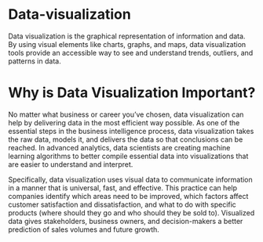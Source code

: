 # Data-visualization


Data visualization is the graphical representation of information and data. By using visual elements like charts, graphs, and maps, data visualization tools provide an accessible way to see and understand trends, outliers, and patterns in data.




# Why is Data Visualization Important?

No matter what business or career you’ve chosen, data visualization can help by delivering data in the most efficient way possible. As one of the essential steps in the business intelligence process, data visualization takes the raw data, models it, and delivers the data so that conclusions can be reached. In advanced analytics, data scientists are creating machine learning algorithms to better compile essential data into visualizations that are easier to understand and interpret.

Specifically, data visualization uses visual data to communicate information in a manner that is universal, fast, and effective. This practice can help companies identify which areas need to be improved, which factors affect customer satisfaction and dissatisfaction, and what to do with specific products (where should they go and who should they be sold to). Visualized data gives stakeholders, business owners, and decision-makers a better prediction of sales volumes and future growth. 

